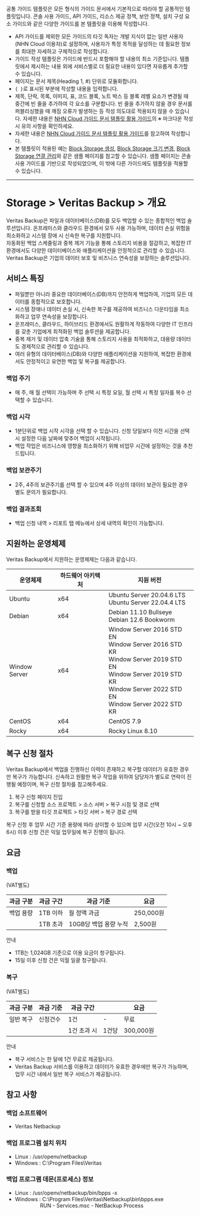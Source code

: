 공통 가이드 템플릿은 모든 형식의 가이드 문서에서 기본적으로 따라야 할 공통적인 템플릿입니다. 콘솔 사용 가이드, API 가이드, 리소스 제공 정책, 보안 정책, 설치 구성 요소 가이드와 같은 다양한 가이드를 본 템플릿을 이용해 작성합니다.

* API 가이드를 제외한 모든 가이드의 타깃 독자는 개발 지식이 없는 일반 사용자(NHN Cloud 이용자)로 설정하며, 사용자가 특정 목적을 달성하는 데 필요한 정보를 최대한 자세하고 구체적으로 작성합니다.
* 가이드 작성 템플릿은 가이드에 반드시 포함해야 할 내용의 최소 기준입니다. 템플릿에서 제시하는 내용 외에 서비스별로 더 필요한 내용이 있다면 자유롭게 추가할 수 있습니다.
* 페이지는 문서 제목(Heading 1, #) 단위로 모듈화합니다.
* `{ }`로 표시된 부분에 작성할 내용을 입력합니다.
* 제목, 단락, 목록, 이미지, 표, 코드 블록, 노트 박스 등 블록 레벨 요소가 변경될 때 중간에 빈 줄을 추가하여 각 요소를 구분합니다. 빈 줄을 추가하지 않을 경우 문서를 퍼블리싱했을 때 깨짐 오류가 발생하는 등 작성 의도대로 적용되지 않을 수 있습니다. 자세한 내용은 [NHN Cloud 가이드 문서 템플릿 활용 가이드](https://nhnent.dooray.com/share/pages/zzvZY-57RG6imxkuc_-blA)의 ※ 마크다운 작성 시 유의 사항을 확인하세요.
* 자세한 내용은 [NHN Cloud 가이드 문서 템플릿 활용 가이드](https://nhnent.dooray.com/share/pages/zzvZY-57RG6imxkuc_-blA)를 참고하여 작성합니다.
* 본 템플릿이 적용된 예는 [Block Storage 생성](https://docs.alpha-nhncloud.com/ko/Open%20Source/TW/ko/create-block-storage/), [Block Storage 크기 변경](https://docs.alpha-nhncloud.com/ko/Open%20Source/TW/ko/resize-block-storage/), [Block Storage 연결 관리](https://docs.alpha-nhncloud.com/ko/Open%20Source/TW/ko/connect-manage/)와 같은 샘플 페이지를 참고할 수 있습니다. 샘플 페이지는 콘솔 사용 가이드를 기반으로 작성되었으며, 이 밖에 다른 가이드에도 템플릿을 적용할 수 있습니다.

---

# Storage > Veritas Backup > 개요

Veritas Backup은 파일과 데이터베이스(DB)를 모두 백업할 수 있는 종합적인 백업 솔루션입니다. 온프레미스와 클라우드 환경에서 모두 사용 가능하며, 데이터 손실 위험을 최소화하고 시스템 장애 시 신속한 복구를 지원합니다.<br> 자동화된 백업 스케줄링과 중복 제거 기능을 통해 스토리지 비용을 절감하고, 복잡한 IT 환경에서도 다양한 데이터베이스와 애플리케이션을 안정적으로 관리할 수 있습니다. Veritas Backup은 기업의 데이터 보호 및 비즈니스 연속성을 보장하는 솔루션입니다.



## 서비스 특징

* 파일뿐만 아니라 중요한 데이터베이스(DB)까지 안전하게 백업하여, 기업의 모든 데이터를 종합적으로 보호합니다.
* 시스템 장애나 데이터 손실 시,  신속한 복구를 제공하여 비즈니스 다운타임을 최소화하고 업무 연속성을 보장합니다.
* 온프레미스, 클라우드, 하이브리드 환경에서도 원활하게 작동하여 다양한 IT 인프라를 갖춘 기업에게 최적화된 백업 솔루션을 제공합니다.
* 중복 제거 및 데이터 압축 기술을 통해 스토리지 사용을 최적화하고, 대용량 데이터도 경제적으로 관리할 수 있습니다.
* 여러 유형의 데이터베이스(DB)와 다양한 애플리케이션을 지원하여, 복잡한 환경에서도 안정적이고 유연한 백업 및 복구를 제공합니다.

### 백업 주기
* 매 주, 매 월 선택이 가능하며 주 선택 시 특정 요일, 월 선택 시 특정 일자를 복수 선택할 수 있습니다.

### 백업 시각
* 1분단위로 백업 시작 시각을 선택 할 수 있습니다. 신청 당일보다 이전 시간을 선택 시 설정한 다음 날짜에 맞추어 백업이 시작됩니다.
* 백업 작업은 비즈니스에 영향을 최소화하기 위해 비업무 시간에 설정하는 것을 추천드립니다.

### 백업 보관주기
* 2주, 4주의  보관주기를 선택 할 수 있으며 4주 이상의 데이터 보관이 필요한 경우 별도 문의가 필요합니다.

### 백업 결과조회
* 백업 신청 내역 > 리포트 탭 메뉴에서 상세 내역의 확인이 가능합니다. 

## 지원하는 운영체제

Veritas Backup에서 지원하는 운영체제는 다음과 같습니다.

| 운영체제 | 하드웨어 아키텍처 | 지원 버전 |
| --------------- | --------------- | --------------- |
| Ubuntu | x64 | Ubuntu Server 20.04.6 LTS<br>Ubuntu Server 22.04.4 LTS<br> |
| Debian| x64 | Debian 11.10 Bullseye<br>Debian 12.6 Bookworm<br> |
| Window Server| x64 | Window Server 2016 STD EN<br>Window Server 2016 STD KR<br>Window Server 2019 STD EN<br>Window Server 2019 STD KR<br>Window Server 2022 STD EN<br>Window Server 2022 STD KR<br> |
| CentOS| x64 | CentOS 7.9 |
| Rocky| x64 | Rocky Linux 8.10 |


## 복구 신청 절차

Veritas Backup에서 백업을 진행하신 이력이 존재하고 복구할 데이터가 유효한 경우만 복구가 가능합니다. 신속하고 원활한 복구 작업을 위하여 담당자가 별도로 연락이 진행될 예정이며, 복구 신청 절차를 참고해주세요.
1. 복구 신청 페이지 진입
2. 복구를 신청할  소스 프로젝트 > 소스 서버 >  복구 시점 및 경로 선택
3. 복구를 받을 타깃 프로젝트 > 타깃 서버 > 복구 경로 선택

복구 신청 후 업무 시간 기준 용량에 따라 상이할 수 있으며 업무 시간(오전 10시 ~ 오후 6시) 이후 신청 건은 익일 업무일에 복구 진행이 됩니다.

## 요금

### 백업

(VAT별도)
<!-- VAT별도는 우측 정렬이 필요합니다. 기획서(https://www.figma.com/design/nRpr7Bz9sLXndbtHEfAIkO/Veritas-Backup-%EC%84%9C%EB%B9%84%EC%8A%A4-%EC%86%8C%EA%B0%9C?node-id=0-1&node-type=canvas&t=y0hB3ulN21IOVsCk-0)참고 부탁드립니다. -->
| 과금 구분 | 과금 구간 | 과금 기준 | 요금 |
| --------------- | --------------- | --------------- | --------------- |
| 백업 용량 | 1TB 이하 | 월 정액 과금 | 250,000원 |
|          | 1TB 초과 | 10GB당 백업 용량 누적 | 2,500원 |
<!-- 표에서 백업용량은 아래 행과 머지되어야 합니다. 기획서(https://www.figma.com/design/nRpr7Bz9sLXndbtHEfAIkO/Veritas-Backup-%EC%84%9C%EB%B9%84%EC%8A%A4-%EC%86%8C%EA%B0%9C?node-id=0-1&node-type=canvas&t=y0hB3ulN21IOVsCk-0)참고 부탁드립니다.  -->
안내
<!-- 디자인 가이드에서 제공중인 안내 아이콘 이미지를 사용하고 싶습니다. 불가능하다면 이미지 인입하지 않겠습니다. 자세한 내용은 기획서(https://www.figma.com/design/nRpr7Bz9sLXndbtHEfAIkO/Veritas-Backup-%EC%84%9C%EB%B9%84%EC%8A%A4-%EC%86%8C%EA%B0%9C?node-id=0-1&node-type=canvas&t=y0hB3ulN21IOVsCk-0) 참고 부탁드립니다.  -->
* 1TB는 1,024GB 기준으로 이용 요금이 청구됩니다.
* 15일 이후 신청 건은 익월 일괄 청구됩니다.




### 복구

(VAT별도)
<!-- VAT별도는 우측 정렬이 필요합니다.  -->
| 과금 구분 | 과금 기준 | 과금 구간 |  | 요금 |
| --------------- | --------------- | --------------- | --------------- | --------------- |
| 일반 복구 | 신청건수 | 1건 |- | 무료 |
|          |  | 1건 초과 시 | 1건당 | 300,000원 |
<!-- 표에서 일반복구와 신청건수는 아래 행과 머지, 과금 구간은 옆의 칸과 머지되어야 합니다. 자세한 내용은 피그마 기획서(https://www.figma.com/design/nRpr7Bz9sLXndbtHEfAIkO/Veritas-Backup-%EC%84%9C%EB%B9%84%EC%8A%A4-%EC%86%8C%EA%B0%9C?node-id=0-1&node-type=canvas&t=y0hB3ulN21IOVsCk-0)를 참고해주세요  -->
안내
<!-- 디자인 가이드에서 제공중인 안내 아이콘 이미지를 사용하고 싶습니다. 불가능하다면 이미지 인입하지 않겠습니다. 자세한 내용은은 기획서(https://www.figma.com/design/nRpr7Bz9sLXndbtHEfAIkO/Veritas-Backup-%EC%84%9C%EB%B9%84%EC%8A%A4-%EC%86%8C%EA%B0%9C?node-id=0-1&node-type=canvas&t=y0hB3ulN21IOVsCk-0) 참고 부탁드립니다.  -->
* 복구 서비스는 한 달에 1건 무료로 제공됩니다.
* Veritas Backup 서비스를 이용하고 데이터가 유효한 경우에만 복구가 가능하며, 업무 시간 내에서 일반 복구 서비스가 제공됩니다.  



## 참고 사항

### 백업 소프트웨어
* Veritas Netbackup
### 백업 프로그램 설치 위치
* Linux : /usr/openv/netbackup
* Windows : C:\Program Files\Veritas
### 백업 프로그램 데몬(프로세스) 정보
* Linux : /usr/openv/netbackup/bin/bpps -x
* Windows : C:\Program Files\Veritas\Netbackup\bin\bpps.exe<br>&nbsp;&nbsp;&nbsp;&nbsp;&nbsp;&nbsp;&nbsp;&nbsp;&nbsp;&nbsp;&nbsp;&nbsp;&nbsp;&nbsp;&nbsp;&nbsp;&nbsp;RUN - Services.msc - NetBackup Process
